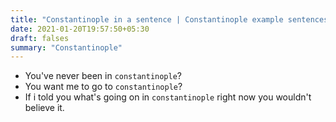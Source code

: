 ```yaml
---
title: "Constantinople in a sentence | Constantinople example sentences"
date: 2021-01-20T19:57:50+05:30
draft: falses
summary: "Constantinople"
---
```

- You've never been in `constantinople`?
- You want me to go to `constantinople`?
- If i told you what's going on in `constantinople` right now you wouldn't believe it.
                 
